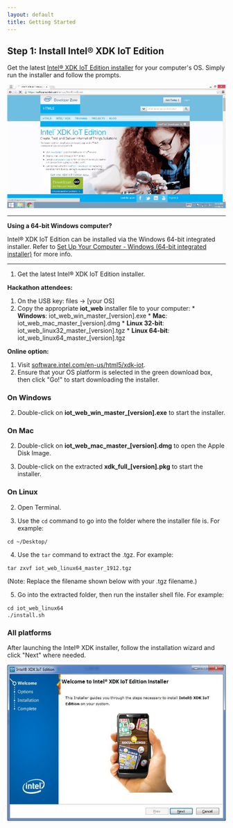 ```yaml
---
layout: default
title: Getting Started
---
```


## Step 1: Install Intel® XDK IoT Edition

Get the latest [Intel® XDK IoT Edition installer](http://software.intel.com/en-us/html5/xdk-iot) for your computer's OS. Simply run the installer and follow the prompts. 

![Animated gif: installing the Intel® XDK](images/install_xdk-animated.gif)

---

**Using a 64-bit Windows computer?**

Intel® XDK IoT Edition can be installed via the Windows 64-bit integrated installer. Refer to [Set Up Your Computer - Windows (64-bit integrated installer)](/docs/computer_setup/windows/64bit_integrated_installer.html) for more info.

---

1. Get the latest Intel® XDK IoT Edition installer.

  **Hackathon attendees:**
  
  1. On the USB key: files → [your OS]
  2. Copy the appropriate **iot_web** installer file to your computer: 
    * **Windows**: iot_web_win_master_[version].exe
    * **Mac**: iot_web_mac_master_[version].dmg
    * **Linux 32-bit**: iot_web_linux32_master_[version].tgz
    * **Linux 64-bit**: iot_web_linux64_master_[version].tgz

  **Online option:**

  1. Visit [software.intel.com/en-us/html5/xdk-iot](http://software.intel.com/en-us/html5/xdk-iot). 
  2. Ensure that your OS platform is selected in the green download box, then click "Go!" to start downloading the installer.

### On Windows

2. Double-click on **iot_web_win_master_[version].exe** to start the installer. 

### On Mac

2. Double-click on **iot_web_mac_master_[version].dmg** to open the Apple Disk Image.

3. Double-click on the extracted **xdk_full_[version].pkg** to start the installer.

### On Linux

2. Open Terminal.

3. Use the `cd` command to go into the folder where the installer file is. For example:

  ```
  cd ~/Desktop/
  ```

4. Use the `tar` command to extract the .tgz. For example:

  ```
  tar zxvf iot_web_linux64_master_1912.tgz
  ```

  (Note: Replace the filename shown below with your .tgz filename.)

5. Go into the extracted folder, then run the installer shell file. For example:

  ```
  cd iot_web_linux64
  ./install.sh
  ```

### All platforms

After launching the Intel® XDK installer, follow the installation wizard and click "Next" where needed.

![First screen of the Intel® XDK installer](images/xdk_installer.jpg)
